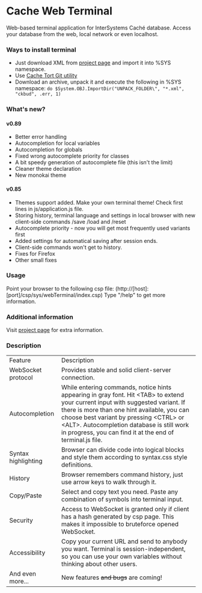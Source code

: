 # Cache Web Terminal
Web-based terminal application for InterSystems Cach&eacute; database. Access your database from the web, local network or even localhost.

### Ways to install terminal
<UL>
<LI>Just download XML from <a href="http://intersystems-ru.github.io/webterminal/#downloads">project page</a> and import it into %SYS namespace.</LI>
<LI>Use <a href="https://github.com/intersystems-ru/cache-tort-git">Cache Tort Git utility</a></LI>
<LI>Download an archive, unpack it and execute the following in %SYS namespace: <code>do $System.OBJ.ImportDir("UNPACK_FOLDER\", "*.xml", "ckbud", .err, 1)</code></LI>
</UL>

### What's new?
#### v0.89

* Better error handling
* Autocompletion for local variables
* Autocompletion for globals
* Fixed wrong autocomplete priority for classes
* A bit speedy generation of autocomplete file (this isn't the limit)
* Cleaner theme declaration
* New monokai theme

#### v0.85

* Themes support added. Make your own terminal theme! Check first lines in js/application.js file.
* Storing history, terminal language and settings in local browser with new client-side commands /save /load and /reset
* Autocomplete priority - now you will get most frequently used variants first
* Added settings for automatical saving after session ends.
* Client-side commands won't get to history.
* Fixes for Firefox
* Other small fixes

### Usage
Point your browser to the following csp file: (http://[host]:[port]/csp/sys/webTerminal/index.csp) Type "/help" to get more information.
### Additional information
Visit [project page](http://intersystems-ru.github.io/webterminal) for extra information.
### Description
<table>
	<tr>
		<td class="hint">Feature</td>
		<td class="hint">Description</td>
	</tr>
	<tr>
		<td class="info">WebSocket protocol</td>
		<td>Provides stable and solid client-server connection.</td>
	</tr>
	<tr>
		<td class="info">Autocompletion</td>
		<td>While entering commands, notice hints appearing in gray font. Hit &lt;TAB&gt; to extend your current input with suggested variant. If there is more than one hint available, you can choose best variant by pressing &lt;CTRL&gt; or &lt;ALT&gt;. Autocompletion database is still work in progress, you can find it at the end of terminal.js file.</td>
	</tr>
	<tr>
		<td class="info">Syntax highlighting</td>
		<td>Browser can divide code into logical blocks and style them according to syntax.css style definitions.</td>
	</tr>
	<tr>
		<td class="info">History</td>
		<td>Browser remembers command history, just use arrow keys to walk through it.</td>
	</tr>
	<tr>
		<td class="info">Copy/Paste</td>
		<td>Select and copy text you need. Paste any combination of symbols into terminal input.</td>
	</tr>
	<tr>
		<td class="info">Security</td>
		<td>Access to WebSocket is granted only if client has a hash generated by csp page. This makes it impossible to bruteforce opened WebSocket.</td>	</tr>
	<tr>
		<td class="info">Accessibility</td>
		<td>Copy your current URL and send to anybody you want. Terminal is session-independent, so you can use your own variables without thinking about other users.</td>
	</tr>
	<tr>
		<td class="info">And even more...</td>
		<td>New features <s>and bugs</s> are coming!</td>
	</tr>
</table>
